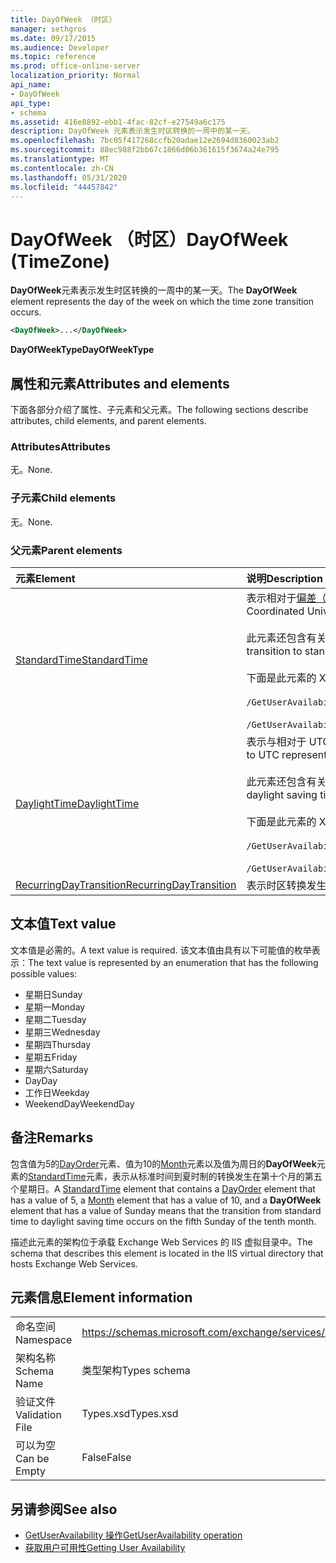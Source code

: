 ```yaml
---
title: DayOfWeek （时区）
manager: sethgros
ms.date: 09/17/2015
ms.audience: Developer
ms.topic: reference
ms.prod: office-online-server
localization_priority: Normal
api_name:
- DayOfWeek
api_type:
- schema
ms.assetid: 416e8892-ebb1-4fac-82cf-e27549a6c175
description: DayOfWeek 元素表示发生时区转换的一周中的某一天。
ms.openlocfilehash: 7bc05f417268ccfb20adae12e2694d8360023ab2
ms.sourcegitcommit: 88ec988f2bb67c1866d06b361615f3674a24e795
ms.translationtype: MT
ms.contentlocale: zh-CN
ms.lasthandoff: 05/31/2020
ms.locfileid: "44457842"
---
```

# <a name="dayofweek-timezone"></a><span data-ttu-id="7f241-103">DayOfWeek （时区）</span><span class="sxs-lookup"><span data-stu-id="7f241-103">DayOfWeek (TimeZone)</span></span>

<span data-ttu-id="7f241-104">**DayOfWeek**元素表示发生时区转换的一周中的某一天。</span><span class="sxs-lookup"><span data-stu-id="7f241-104">The **DayOfWeek** element represents the day of the week on which the time zone transition occurs.</span></span> 
  
```xml
<DayOfWeek>...</DayOfWeek>
```

<span data-ttu-id="7f241-105">**DayOfWeekType**</span><span class="sxs-lookup"><span data-stu-id="7f241-105">**DayOfWeekType**</span></span>

## <a name="attributes-and-elements"></a><span data-ttu-id="7f241-106">属性和元素</span><span class="sxs-lookup"><span data-stu-id="7f241-106">Attributes and elements</span></span>

<span data-ttu-id="7f241-107">下面各部分介绍了属性、子元素和父元素。</span><span class="sxs-lookup"><span data-stu-id="7f241-107">The following sections describe attributes, child elements, and parent elements.</span></span>
  
### <a name="attributes"></a><span data-ttu-id="7f241-108">Attributes</span><span class="sxs-lookup"><span data-stu-id="7f241-108">Attributes</span></span>

<span data-ttu-id="7f241-109">无。</span><span class="sxs-lookup"><span data-stu-id="7f241-109">None.</span></span>
  
### <a name="child-elements"></a><span data-ttu-id="7f241-110">子元素</span><span class="sxs-lookup"><span data-stu-id="7f241-110">Child elements</span></span>

<span data-ttu-id="7f241-111">无。</span><span class="sxs-lookup"><span data-stu-id="7f241-111">None.</span></span>
  
### <a name="parent-elements"></a><span data-ttu-id="7f241-112">父元素</span><span class="sxs-lookup"><span data-stu-id="7f241-112">Parent elements</span></span>

|<span data-ttu-id="7f241-113">**元素**</span><span class="sxs-lookup"><span data-stu-id="7f241-113">**Element**</span></span>|<span data-ttu-id="7f241-114">**说明**</span><span class="sxs-lookup"><span data-stu-id="7f241-114">**Description**</span></span>|
|:-----|:-----|
|[<span data-ttu-id="7f241-115">StandardTime</span><span class="sxs-lookup"><span data-stu-id="7f241-115">StandardTime</span></span>](standardtime.md) <br/> | <span data-ttu-id="7f241-116">表示相对于[偏差（utc）](bias-utc.md)元素表示的协调世界时（utc）的时间的偏移量。</span><span class="sxs-lookup"><span data-stu-id="7f241-116">Represents an offset from the time relative to Coordinated Universal Time (UTC) represented by the [Bias (UTC)](bias-utc.md) element.</span></span><br/><br/><span data-ttu-id="7f241-117">此元素还包含有关从观测到夏令时的区域中的夏令时转换为标准时间的信息。</span><span class="sxs-lookup"><span data-stu-id="7f241-117">This element also contains information about the transition to standard time from daylight saving time in regions where daylight saving time is observed.</span></span><br/><br/><span data-ttu-id="7f241-118">下面是此元素的 XPath 表达式：</span><span class="sxs-lookup"><span data-stu-id="7f241-118">The following are the XPath expressions to this element:</span></span><br/><br/>`/GetUserAvailabilityResponse/FreeBusyResponseArray/FreeBusyResponse/FreeBusyView/WorkingHours/TimeZone/StandardTime`<br/><br/>`/GetUserAvailabilityRequest/TimeZone/StandardTime` <br/> |
|[<span data-ttu-id="7f241-119">DaylightTime</span><span class="sxs-lookup"><span data-stu-id="7f241-119">DaylightTime</span></span>](daylighttime.md) <br/> | <span data-ttu-id="7f241-120">表示与相对于 UTC（由观测到夏令时的区域的 [偏置 (UTC)](bias-utc.md) 元素表示）的时间的时差。</span><span class="sxs-lookup"><span data-stu-id="7f241-120">Represents an offset from the time relative to UTC represented by the [Bias (UTC)](bias-utc.md) element in regions where daylight saving time is observed.</span></span><br/><br/><span data-ttu-id="7f241-121">此元素还包含有关何时从标准时间转换到夏令时的信息。</span><span class="sxs-lookup"><span data-stu-id="7f241-121">This element also contains information about when the transition to daylight saving time from standard time occurs.</span></span><br/><br/><span data-ttu-id="7f241-122">下面是此元素的 XPath 表达式：</span><span class="sxs-lookup"><span data-stu-id="7f241-122">The following are the XPath expressions to this element:</span></span><br/><br/>`/GetUserAvailabilityResponse/FreeBusyResponseArray/FreeBusyResponse/FreeBusyView/WorkingHours/TimeZone/DaylightTime`<br/><br/>`/GetUserAvailabilityRequest/TimeZone/DaylightTime` <br/> |
|[<span data-ttu-id="7f241-123">RecurringDayTransition</span><span class="sxs-lookup"><span data-stu-id="7f241-123">RecurringDayTransition</span></span>](recurringdaytransition.md) <br/> |<span data-ttu-id="7f241-124">表示时区转换发生在每年的同一天。</span><span class="sxs-lookup"><span data-stu-id="7f241-124">Represents a time zone transition that occurs on the same day each year.</span></span>  <br/> |
   
## <a name="text-value"></a><span data-ttu-id="7f241-125">文本值</span><span class="sxs-lookup"><span data-stu-id="7f241-125">Text value</span></span>

<span data-ttu-id="7f241-126">文本值是必需的。</span><span class="sxs-lookup"><span data-stu-id="7f241-126">A text value is required.</span></span> <span data-ttu-id="7f241-127">该文本值由具有以下可能值的枚举表示：</span><span class="sxs-lookup"><span data-stu-id="7f241-127">The text value is represented by an enumeration that has the following possible values:</span></span>
  
- <span data-ttu-id="7f241-128">星期日</span><span class="sxs-lookup"><span data-stu-id="7f241-128">Sunday</span></span>    
- <span data-ttu-id="7f241-129">星期一</span><span class="sxs-lookup"><span data-stu-id="7f241-129">Monday</span></span>    
- <span data-ttu-id="7f241-130">星期二</span><span class="sxs-lookup"><span data-stu-id="7f241-130">Tuesday</span></span>    
- <span data-ttu-id="7f241-131">星期三</span><span class="sxs-lookup"><span data-stu-id="7f241-131">Wednesday</span></span>    
- <span data-ttu-id="7f241-132">星期四</span><span class="sxs-lookup"><span data-stu-id="7f241-132">Thursday</span></span>    
- <span data-ttu-id="7f241-133">星期五</span><span class="sxs-lookup"><span data-stu-id="7f241-133">Friday</span></span>    
- <span data-ttu-id="7f241-134">星期六</span><span class="sxs-lookup"><span data-stu-id="7f241-134">Saturday</span></span>    
- <span data-ttu-id="7f241-135">Day</span><span class="sxs-lookup"><span data-stu-id="7f241-135">Day</span></span>    
- <span data-ttu-id="7f241-136">工作日</span><span class="sxs-lookup"><span data-stu-id="7f241-136">Weekday</span></span>   
- <span data-ttu-id="7f241-137">WeekendDay</span><span class="sxs-lookup"><span data-stu-id="7f241-137">WeekendDay</span></span>
    
## <a name="remarks"></a><span data-ttu-id="7f241-138">备注</span><span class="sxs-lookup"><span data-stu-id="7f241-138">Remarks</span></span>

<span data-ttu-id="7f241-139">包含值为5的[DayOrder](dayorder.md)元素、值为10的[Month](month.md)元素以及值为周日的**DayOfWeek**元素的[StandardTime](standardtime.md)元素，表示从标准时间到夏时制的转换发生在第十个月的第五个星期日。</span><span class="sxs-lookup"><span data-stu-id="7f241-139">A [StandardTime](standardtime.md) element that contains a [DayOrder](dayorder.md) element that has a value of 5, a [Month](month.md) element that has a value of 10, and a **DayOfWeek** element that has a value of Sunday means that the transition from standard time to daylight saving time occurs on the fifth Sunday of the tenth month.</span></span> 
  
<span data-ttu-id="7f241-140">描述此元素的架构位于承载 Exchange Web Services 的 IIS 虚拟目录中。</span><span class="sxs-lookup"><span data-stu-id="7f241-140">The schema that describes this element is located in the IIS virtual directory that hosts Exchange Web Services.</span></span>
  
## <a name="element-information"></a><span data-ttu-id="7f241-141">元素信息</span><span class="sxs-lookup"><span data-stu-id="7f241-141">Element information</span></span>

|||
|:-----|:-----|
|<span data-ttu-id="7f241-142">命名空间</span><span class="sxs-lookup"><span data-stu-id="7f241-142">Namespace</span></span>  <br/> |https://schemas.microsoft.com/exchange/services/2006/types  <br/> |
|<span data-ttu-id="7f241-143">架构名称</span><span class="sxs-lookup"><span data-stu-id="7f241-143">Schema Name</span></span>  <br/> |<span data-ttu-id="7f241-144">类型架构</span><span class="sxs-lookup"><span data-stu-id="7f241-144">Types schema</span></span>  <br/> |
|<span data-ttu-id="7f241-145">验证文件</span><span class="sxs-lookup"><span data-stu-id="7f241-145">Validation File</span></span>  <br/> |<span data-ttu-id="7f241-146">Types.xsd</span><span class="sxs-lookup"><span data-stu-id="7f241-146">Types.xsd</span></span>  <br/> |
|<span data-ttu-id="7f241-147">可以为空</span><span class="sxs-lookup"><span data-stu-id="7f241-147">Can be Empty</span></span>  <br/> |<span data-ttu-id="7f241-148">False</span><span class="sxs-lookup"><span data-stu-id="7f241-148">False</span></span>  <br/> |
   
## <a name="see-also"></a><span data-ttu-id="7f241-149">另请参阅</span><span class="sxs-lookup"><span data-stu-id="7f241-149">See also</span></span>

- [<span data-ttu-id="7f241-150">GetUserAvailability 操作</span><span class="sxs-lookup"><span data-stu-id="7f241-150">GetUserAvailability operation</span></span>](getuseravailability-operation.md)
- [<span data-ttu-id="7f241-151">获取用户可用性</span><span class="sxs-lookup"><span data-stu-id="7f241-151">Getting User Availability</span></span>](https://msdn.microsoft.com/library/d4133fcb-9b0f-4e6b-aadf-a389da83516a%28Office.15%29.aspx)

